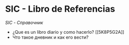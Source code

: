 # SIC - Libro de Referencias  
*SIC - Справочник*

- ¿Que es un libro diario y como hacerlo? [[5K8P5G2A]]
- Что такое дневник и как его вести?